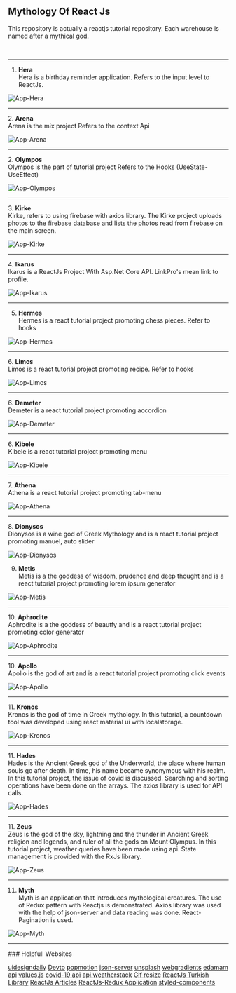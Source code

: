 ## Mythology Of React Js
<p>This repository is actually a reactjs tutorial repository. Each warehouse is named after a mythical god.</p>
<br><hr>

1. <b> Hera </b> </br>
Hera is a birthday reminder application. Refers to the input level to ReactJs.

![App-Hera](https://github.com/NisanurBulut/MythologyOfReactJs/blob/master/Trailers/Trailer_Hera.gif)
<br>
<hr>
2. <b> Arena </b> </br>
Arena is the mix project Refers to the  context Api

![App-Arena](https://github.com/NisanurBulut/MythologyOfReactJs/blob/master/Trailers/Trailer_Arena.gif)
<br>
<hr>
2. <b> Olympos </b> </br>
Olympos is the part of tutorial project Refers to the  Hooks (UseState-UseEffect)

![App-Olympos](https://github.com/NisanurBulut/MythologyOfReactJs/blob/master/Trailers/Trailer_Olympos.gif)
<br>
<hr>
3. <b> Kirke </b> </br>
Kirke, refers to using firebase with axios library. The Kirke project uploads photos to the firebase database and lists the photos read from firebase on the main screen.

![App-Kirke](https://github.com/NisanurBulut/MythologyOfReactJs/blob/master/Trailers/Trailer_Kirke.gif)
<br>
<hr>
4. <b>Ikarus</b> <br>
Ikarus is a ReactJs Project With Asp.Net Core API. LinkPro's mean link to profile.

![App-Ikarus](https://github.com/NisanurBulut/MythologyOfReactJs/blob/master/Trailers/Trailer_Ikarus.gif)
<br>
<hr>

5. <b>Hermes</b> <br>
Hermes is a react tutorial project promoting chess pieces. Refer to hooks

![App-Hermes](https://github.com/NisanurBulut/MythologyOfReactJs/blob/master/Trailers/Trailer_Hermes.gif)
<br>
<hr>
6. <b>Limos</b> <br>
Limos is a react tutorial project promoting recipe. Refer to hooks

![App-Limos](https://github.com/NisanurBulut/MythologyOfReactJs/blob/master/Trailers/Trailer_Limos.gif)
<br>
<hr>
6. <b>Demeter</b> <br>
Demeter is a react tutorial project promoting accordion

![App-Demeter](https://github.com/NisanurBulut/MythologyOfReactJs/blob/master/Trailers/Trailer_Demeter.gif)
<br>
<hr>
6. <b>Kibele</b> <br>
Kibele is a react tutorial project promoting menu

![App-Kibele](https://github.com/NisanurBulut/MythologyOfReactJs/blob/master/Trailers/Trailer_Kibele.gif)
<br>
<hr>
7. <b>Athena</b> <br>
Athena is a react tutorial project promoting tab-menu

![App-Athena](https://github.com/NisanurBulut/MythologyOfReactJs/blob/master/Trailers/Trailer_Athena.gif)
<br>
<hr>
8. <b>Dionysos</b> <br>
Dionysos is a wine god of Greek Mythology and is a react tutorial project promoting manuel, auto slider

![App-Dionysos](https://github.com/NisanurBulut/MythologyOfReactJs/blob/master/Trailers/Trailer_Dionysos.gif)

9. <b>Metis</b> <br>
Metis is a the goddess of wisdom, prudence and deep thought and is a react tutorial project promoting lorem ipsum generator

![App-Metis](https://github.com/NisanurBulut/MythologyOfReactJs/blob/master/Trailers/Trailer_Metis.gif)
<br>
<hr>
10. <b>Aphrodite</b> <br>
Aphrodite is a the goddess of beautfy and is a react tutorial project promoting color generator

![App-Aphrodite](https://github.com/NisanurBulut/MythologyOfReactJs/blob/master/Trailers/Trailer_Afrodit.gif)
<br>
<hr>
10. <b>Apollo</b> <br>
Apollo is the god of art and is a react tutorial project promoting click events

![App-Apollo](https://github.com/NisanurBulut/MythologyOfReactJs/blob/master/Trailers/Trailer_Apollo.gif)
<br>
<hr>
11. <b>Kronos</b> <br>
Kronos is the god of time in Greek mythology. In this tutorial, a countdown tool was developed using react material ui with localstorage.

![App-Kronos](https://github.com/NisanurBulut/MythologyOfReactJs/blob/master/Trailers/Trailer_Kronos.gif)
<br>
<hr>
11. <b>Hades</b> <br>
Hades is the Ancient Greek god of the Underworld, the place where human souls go after death. In time, his name became synonymous with his realm. In this tutorial project, the issue of covid is discussed. Searching and sorting operations have been done on the arrays. The axios library is used for API calls.

![App-Hades](https://github.com/NisanurBulut/MythologyOfReactJs/blob/master/Trailers/Trailer_Hades.gif)
<br>
<hr>
11. <b>Zeus</b> <br>
Zeus is the god of the sky, lightning and the thunder in Ancient Greek religion and legends, and ruler of all the gods on Mount Olympus. In this tutorial project, weather queries have been made using api. State management is provided with the RxJs library.

![App-Zeus](https://github.com/NisanurBulut/MythologyOfReactJs/blob/master/Trailers/Trailer_Zeusv2.gif)
<br>
<hr>

11. <b>Myth</b> <br>
Myth is an application that introduces mythological creatures. The use of Redux pattern with Reactjs is demonstrated. Axios library was used with the help of json-server and data reading was done. React-Pagination is used.

![App-Myth](https://github.com/NisanurBulut/MythologyOfReactJs/blob/master/Trailers/Trailer_Myth.gif)
<br>
<hr>
### Helpfull Websites

[uidesigndaily](https://uidesigndaily.com/posts/sketch-birthdays-list-card-widget-day-1042)
[Devto](https://dev.to/) [popmotion](https://popmotion.io) [json-server](https://github.com/typicode/json-server)
[unsplash](https://unsplash.com/) [webgradients](https://webgradients.com/) [edamam api](https://developer.edamam.com/)
 [values.js](https://github.com/noeldelgado/values.js) [covid-19 api](https://api.covid19api.com/) [api.weatherstack](http://api.weatherstack.com) [Gif resize](https://ezgif.com/resize) [ReactJs Turkish Library](https://github.com/omergulcicek/react) [ReactJs Articles](https://www.ninjakod.com/category/genel/reactjs/) [ReactJs-Redux Application](https://youtu.be/GbAENvrGbDo) [styled-components](https://styled-components.com/)